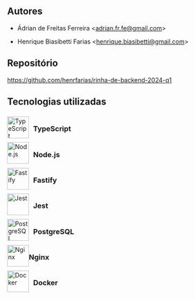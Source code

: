 ## Autores

* Ádrian de Freitas Ferreira \<adrian.fr.fe@gmail.com\>

* Henrique Biasibetti Farias \<henrique.biasibetti@gmail.com\>

## Repositório
https://github.com/henrfarias/rinha-de-backend-2024-q1

## Tecnologias utilizadas

<div style="display: flex; align-items: center;">
	<img  style="margin-right: 10px" width="50" src="https://user-images.githubusercontent.com/25181517/183890598-19a0ac2d-e88a-4005-a8df-1ee36782fde1.png" alt="TypeScript" title="TypeScript"/>
  <h3>TypeScript</h3>
</div>
<div style="display: flex; align-items: center;">
	<img  style="margin-right: 10px" width="50" src="https://user-images.githubusercontent.com/25181517/183568594-85e280a7-0d7e-4d1a-9028-c8c2209e073c.png" alt="Node.js" title="Node.js"/>
  <h3>Node.js</h3>
</div>
<div style="display: flex; align-items: center;">
	<img  style="margin-right: 10px" width="50" src="https://user-images.githubusercontent.com/46967826/235814699-7bf7e5ce-19d1-469b-9efe-fe89412349d8.png" alt="Fastify" title="Fastify"/>
  <h3>Fastify</h3>
</div>
<div style="display: flex; align-items: center;">
	<img  style="margin-right: 10px" width="50" src="https://user-images.githubusercontent.com/25181517/187955005-f4ca6f1a-e727-497b-b81b-93fb9726268e.png" alt="Jest" title="Jest"/>
  <h3>Jest</h3>
</div>
<div style="display: flex; align-items: center;">
	<img  style="margin-right: 10px" width="50" src="https://user-images.githubusercontent.com/25181517/117208740-bfb78400-adf5-11eb-97bb-09072b6bedfc.png" alt="PostgreSQL" title="PostgreSQL"/>
  <h3>PostgreSQL</h3>
</div>
<div style="display: flex; align-items: center;">
	<img width="50" src="https://user-images.githubusercontent.com/25181517/183345125-9a7cd2e6-6ad6-436f-8490-44c903bef84c.png" alt="Nginx" title="Nginx"/>
  <h3>Nginx</h3>
</div>
<div style="display: flex; align-items: center;">
	<img  style="margin-right: 10px" width="50" src="https://user-images.githubusercontent.com/25181517/117207330-263ba280-adf4-11eb-9b97-0ac5b40bc3be.png" alt="Docker" title="Docker"/>
  <h3>Docker</h3>
</div>

